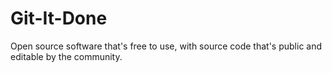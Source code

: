 # Git-It-Done
Open source software that's free to use, with source code that's public and editable by the community.
